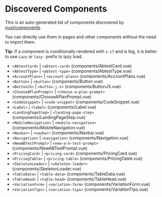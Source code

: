 # Discovered Components

This is an auto-generated list of components discovered by [nuxt/components](https://github.com/nuxt/components).

You can directly use them in pages and other components without the need to import them.

**Tip:** If a component is conditionally rendered with `v-if` and is big, it is better to use `Lazy` or `lazy-` prefix to lazy load.

- `<AbtestCard>` | `<abtest-card>` (components/AbtestCard.vue)
- `<AbtestType>` | `<abtest-type>` (components/AbtestType.vue)
- `<AccountPlans>` | `<account-plans>` (components/AccountPlans.vue)
- `<Button>` | `<button>` (components/Button.vue)
- `<ButtonJS>` | `<button-j-s>` (components/ButtonJS.vue)
- `<ChooseAPlanPrompt>` | `<choose-a-plan-prompt>` (components/ChooseAPlanPrompt.vue)
- `<CodeSnippet>` | `<code-snippet>` (components/CodeSnippet.vue)
- `<Label>` | `<label>` (components/Label.vue)
- `<LandingPageStep>` | `<landing-page-step>` (components/LandingPageStep.vue)
- `<MobileNavigation>` | `<mobile-navigation>` (components/MobileNavigation.vue)
- `<Navbar>` | `<navbar>` (components/Navbar.vue)
- `<Navigation>` | `<navigation>` (components/Navigation.vue)
- `<NewABTestPrompt>` | `<new-a-b-test-prompt>` (components/NewABTestPrompt.vue)
- `<PricingCard>` | `<pricing-card>` (components/PricingCard.vue)
- `<PricingTable>` | `<pricing-table>` (components/PricingTable.vue)
- `<SkeletonLoader>` | `<skeleton-loader>` (components/SkeletonLoader.vue)
- `<TableData>` | `<table-data>` (components/TableData.vue)
- `<TableHead>` | `<table-head>` (components/TableHead.vue)
- `<VariationForm>` | `<variation-form>` (components/VariationForm.vue)
- `<VariationTips>` | `<variation-tips>` (components/VariationTips.vue)
